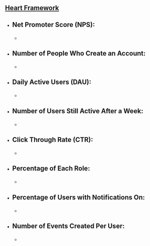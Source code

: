 ## [Heart Framework](https://docs.google.com/presentation/d/1JaEPYMOxfqNZp2mA-OgmcG-ZPt9p1RmYeAu-wL6a75c/edit?usp=sharing)

- ## Net Promoter Score (NPS):
  - ### <how we will collect this metric>

- ## Number of People Who Create an Account:
  - ### <how we will collect this metric>

- ## Daily Active Users (DAU):
  - ### <how we will collect this metric>

- ## Number of Users Still Active After a Week:
  - ### <how we will collect this metric>

- ## Click Through Rate (CTR):
  - ### <how we will collect this metric>

- ## Percentage of Each Role:
  - ### <how we will collect this metric>

- ## Percentage of Users with Notifications On:
  - ### <how we will collect this metric>

- ## Number of Events Created Per User:
  - ### <how we will collect this metric>

